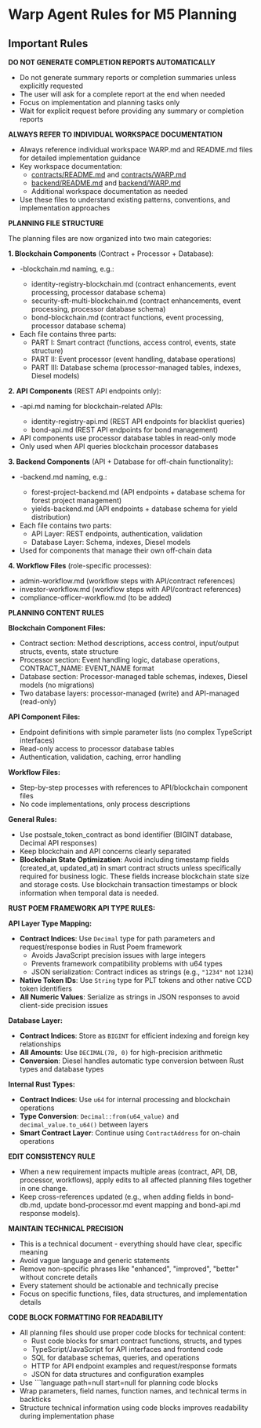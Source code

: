 # Warp Agent Rules for M5 Planning

## Important Rules

**DO NOT GENERATE COMPLETION REPORTS AUTOMATICALLY**

- Do not generate summary reports or completion summaries unless explicitly requested
- The user will ask for a complete report at the end when needed
- Focus on implementation and planning tasks only
- Wait for explicit request before providing any summary or completion reports

**ALWAYS REFER TO INDIVIDUAL WORKSPACE DOCUMENTATION**

- Always reference individual workspace WARP.md and README.md files for detailed implementation guidance
- Key workspace documentation:
  - [contracts/README.md](../contracts/README.md) and [contracts/WARP.md](../contracts/WARP.md)
  - [backend/README.md](../backend/README.md) and [backend/WARP.md](../backend/WARP.md)
  - Additional workspace documentation as needed
- Use these files to understand existing patterns, conventions, and implementation approaches

**PLANNING FILE STRUCTURE**

The planning files are now organized into two main categories:

**1. Blockchain Components** (Contract + Processor + Database):
- <FUNCTIONALITY>-blockchain.md naming, e.g.:
  - identity-registry-blockchain.md (contract enhancements, event processing, processor database schema)
  - security-sft-multi-blockchain.md (contract enhancements, event processing, processor database schema)
  - bond-blockchain.md (contract functions, event processing, processor database schema)
- Each file contains three parts:
  - PART I: Smart contract (functions, access control, events, state structure)
  - PART II: Event processor (event handling, database operations)
  - PART III: Database schema (processor-managed tables, indexes, Diesel models)

**2. API Components** (REST API endpoints only):
- <FUNCTIONALITY>-api.md naming for blockchain-related APIs:
  - identity-registry-api.md (REST API endpoints for blacklist queries)
  - bond-api.md (REST API endpoints for bond management)
- API components use processor database tables in read-only mode
- Only used when API queries blockchain processor databases

**3. Backend Components** (API + Database for off-chain functionality):
- <FUNCTIONALITY>-backend.md naming, e.g.:
  - forest-project-backend.md (API endpoints + database schema for forest project management)
  - yields-backend.md (API endpoints + database schema for yield distribution)
- Each file contains two parts:
  - API Layer: REST endpoints, authentication, validation
  - Database Layer: Schema, indexes, Diesel models
- Used for components that manage their own off-chain data

**4. Workflow Files** (role-specific processes):
- admin-workflow.md (workflow steps with API/contract references)
- investor-workflow.md (workflow steps with API/contract references)
- compliance-officer-workflow.md (to be added)

**PLANNING CONTENT RULES**

**Blockchain Component Files:**
- Contract section: Method descriptions, access control, input/output structs, events, state structure
- Processor section: Event handling logic, database operations, CONTRACT_NAME: EVENT_NAME format
- Database section: Processor-managed table schemas, indexes, Diesel models (no migrations)
- Two database layers: processor-managed (write) and API-managed (read-only)

**API Component Files:**
- Endpoint definitions with simple parameter lists (no complex TypeScript interfaces)
- Read-only access to processor database tables
- Authentication, validation, caching, error handling

**Workflow Files:**
- Step-by-step processes with references to API/blockchain component files
- No code implementations, only process descriptions

**General Rules:**
- Use postsale_token_contract as bond identifier (BIGINT database, Decimal API responses)
- Keep blockchain and API concerns clearly separated
- **Blockchain State Optimization**: Avoid including timestamp fields (created_at, updated_at) in smart contract structs unless specifically required for business logic. These fields increase blockchain state size and storage costs. Use blockchain transaction timestamps or block information when temporal data is needed.

**RUST POEM FRAMEWORK API TYPE RULES:**

**API Layer Type Mapping:**
- **Contract Indices**: Use `Decimal` type for path parameters and request/response bodies in Rust Poem framework
  - Avoids JavaScript precision issues with large integers
  - Prevents framework compatibility problems with u64 types
  - JSON serialization: Contract indices as strings (e.g., `"1234"` not `1234`)
- **Native Token IDs**: Use `String` type for PLT tokens and other native CCD token identifiers
- **All Numeric Values**: Serialize as strings in JSON responses to avoid client-side precision issues

**Database Layer:**
- **Contract Indices**: Store as `BIGINT` for efficient indexing and foreign key relationships
- **All Amounts**: Use `DECIMAL(78, 0)` for high-precision arithmetic
- **Conversion**: Diesel handles automatic type conversion between Rust types and database types

**Internal Rust Types:**
- **Contract Indices**: Use `u64` for internal processing and blockchain operations
- **Type Conversion**: `Decimal::from(u64_value)` and `decimal_value.to_u64()` between layers
- **Smart Contract Layer**: Continue using `ContractAddress` for on-chain operations

**EDIT CONSISTENCY RULE**

- When a new requirement impacts multiple areas (contract, API, DB, processor, workflows), apply edits to all affected planning files together in one change.
- Keep cross-references updated (e.g., when adding fields in bond-db.md, update bond-processor.md event mapping and bond-api.md response models).

**MAINTAIN TECHNICAL PRECISION**

- This is a technical document - everything should have clear, specific meaning
- Avoid vague language and generic statements
- Remove non-specific phrases like "enhanced", "improved", "better" without concrete details
- Every statement should be actionable and technically precise
- Focus on specific functions, files, data structures, and implementation details

**CODE BLOCK FORMATTING FOR READABILITY**

- All planning files should use proper code blocks for technical content:
  - Rust code blocks for smart contract functions, structs, and types
  - TypeScript/JavaScript for API interfaces and frontend code  
  - SQL for database schemas, queries, and operations
  - HTTP for API endpoint examples and request/response formats
  - JSON for data structures and configuration examples
- Use \`\`\`language path=null start=null for planning code blocks
- Wrap parameters, field names, function names, and technical terms in backticks
- Structure technical information using code blocks improves readability during implementation phase
